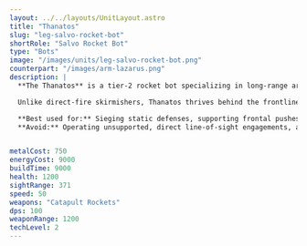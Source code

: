 ```yaml
---
layout: ../../layouts/UnitLayout.astro
title: "Thanatos"
slug: "leg-salvo-rocket-bot"
shortRole: "Salvo Rocket Bot"
type: "Bots"
image: "/images/units/leg-salvo-rocket-bot.png"
counterpart: "/images/arm-lazarus.png"
description: |
  **The Thanatos** is a tier-2 rocket bot specializing in long-range area suppression. Fitted with a high-arc Catapult Rocket system, it delivers salvos that saturate enemy positions from a safe distance, making it ideal for breaking entrenched defenses or softening up vehicle columns before an assault.

  Unlike direct-fire skirmishers, Thanatos thrives behind the frontlines — protected by tanks or terrain — where it can rain destruction with impunity. Its slow speed and minimal armor make it vulnerable to fast flanks or direct retaliation, so smart positioning and screen units are key.

  **Best used for:** Sieging static defenses, supporting frontal pushes, denying choke points  
  **Avoid:** Operating unsupported, direct line-of-sight engagements, ambushes by fast units


metalCost: 750
energyCost: 9000
buildTime: 9000
health: 1200
sightRange: 371
speed: 50
weapons: "Catapult Rockets"
dps: 100
weaponRange: 1200
techLevel: 2
---
```

